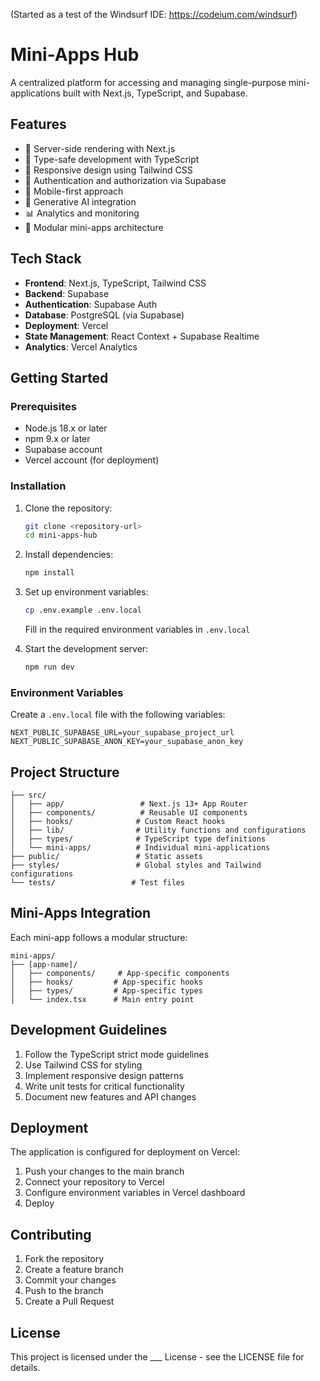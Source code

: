 (Started as a test of the Windsurf IDE: https://codeium.com/windsurf)

# Mini-Apps Hub

A centralized platform for accessing and managing single-purpose mini-applications built with Next.js, TypeScript, and Supabase.

## Features

- 🚀 Server-side rendering with Next.js
- 💎 Type-safe development with TypeScript
- 🎨 Responsive design using Tailwind CSS
- 🔐 Authentication and authorization via Supabase
- 📱 Mobile-first approach
- 🤖 Generative AI integration
- 📊 Analytics and monitoring
- 🔌 Modular mini-apps architecture

## Tech Stack

- **Frontend**: Next.js, TypeScript, Tailwind CSS
- **Backend**: Supabase
- **Authentication**: Supabase Auth
- **Database**: PostgreSQL (via Supabase)
- **Deployment**: Vercel
- **State Management**: React Context + Supabase Realtime
- **Analytics**: Vercel Analytics

## Getting Started

### Prerequisites

- Node.js 18.x or later
- npm 9.x or later
- Supabase account
- Vercel account (for deployment)

### Installation

1. Clone the repository:
   ```bash
   git clone <repository-url>
   cd mini-apps-hub
   ```

2. Install dependencies:
   ```bash
   npm install
   ```

3. Set up environment variables:
   ```bash
   cp .env.example .env.local
   ```
   Fill in the required environment variables in `.env.local`

4. Start the development server:
   ```bash
   npm run dev
   ```

### Environment Variables

Create a `.env.local` file with the following variables:

```
NEXT_PUBLIC_SUPABASE_URL=your_supabase_project_url
NEXT_PUBLIC_SUPABASE_ANON_KEY=your_supabase_anon_key
```

## Project Structure

```
├── src/
│   ├── app/                 # Next.js 13+ App Router
│   ├── components/          # Reusable UI components
│   ├── hooks/              # Custom React hooks
│   ├── lib/                # Utility functions and configurations
│   ├── types/              # TypeScript type definitions
│   └── mini-apps/          # Individual mini-applications
├── public/                 # Static assets
├── styles/                 # Global styles and Tailwind configurations
└── tests/                 # Test files
```

## Mini-Apps Integration

Each mini-app follows a modular structure:

```
mini-apps/
├── [app-name]/
│   ├── components/     # App-specific components
│   ├── hooks/         # App-specific hooks
│   ├── types/         # App-specific types
│   └── index.tsx      # Main entry point
```

## Development Guidelines

1. Follow the TypeScript strict mode guidelines
2. Use Tailwind CSS for styling
3. Implement responsive design patterns
4. Write unit tests for critical functionality
5. Document new features and API changes

## Deployment

The application is configured for deployment on Vercel:

1. Push your changes to the main branch
2. Connect your repository to Vercel
3. Configure environment variables in Vercel dashboard
4. Deploy

## Contributing

1. Fork the repository
2. Create a feature branch
3. Commit your changes
4. Push to the branch
5. Create a Pull Request

## License

This project is licensed under the ___ License - see the LICENSE file for details.
